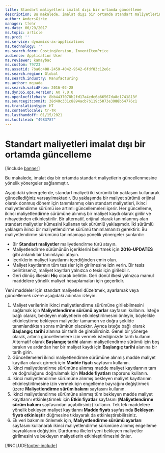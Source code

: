 ```yaml
---
title: Standart maliyetleri imalat dışı bir ortamda güncelleme
description: Bu makalede, imalat dışı bir ortamda standart maliyetlerin güncellenmesine yönelik yönergeler sağlanmıştır.
author: AndersGirke
manager: tfehr
ms.date: 06/20/2017
ms.topic: article
ms.prod: ''
ms.service: dynamics-ax-applications
ms.technology: ''
ms.search.form: CostingVersion, InventItemPrice
audience: Application User
ms.reviewer: kamaybac
ms.custom: 79723
ms.assetid: 7ba0c408-2450-4042-9542-6fdf83c12e6c
ms.search.region: Global
ms.search.industry: Manufacturing
ms.author: mguada
ms.search.validFrom: 2016-02-28
ms.dyn365.ops.version: AX 7.0.0
ms.openlocfilehash: 8bb4437078b2fd17a4edc6a66567da8c1741813f
ms.sourcegitcommit: 38d40c331c8894acb7b119c5073e3088b54776c1
ms.translationtype: HT
ms.contentlocale: tr-TR
ms.lasthandoff: 01/15/2021
ms.locfileid: "4983787"
---
```

# <a name="update-standard-costs-in-a-non-manufacturing-environment"></a>Standart maliyetleri imalat dışı bir ortamda güncelleme

[!include [banner](../includes/banner.md)]

Bu makalede, imalat dışı bir ortamda standart maliyetlerin güncellenmesine yönelik yönergeler sağlanmıştır.

Aşağıdaki yönergelerde, standart maliyeti iki sürümlü bir yaklaşım kullanarak güncellediğiniz varsayılmaktadır. Bu yaklaşımda bir maliyet sürümü orijinal olarak donmuş dönem için tanımlanmış olan standart maliyetleri, ikinci maliyetlendirme sürümü ise artımlı güncellemeleri içerir. Her güncelleme, ikinci maliyetlendirme sürümüne alınmış bir maliyet kaydı olarak girilir ve nihayetinden etkinleştirilir. Bir alternatif, orijinal olarak tanımlanmış olan standart maliyetler kümesini kullanan tek sürümlü yaklaşımdır. İki sürümlü yaklaşım ikinci bir maliyetlendirme sürümü tanımlamanızı gerektirir. Bu maliyetlendirme sürümünü tanımlamaya yönelik yönergeler şunlardır:

-   Bir **Standart maliyetler** maliyetlendirme türü atayın.
-   Maliyetlendirme sürümünün içeriklerini belirtmek için **2016-UPDATES** gibi anlamlı bir tanımlayıcı atayın.
-   İçeriklerin maliyet kayıtlarını içerdiğinden emin olun.
-   Maliyet kayıtlarının tüm tesisler için girilmesine izin verin. Bir tesis belirtirseniz, maliyet kayıtları yalnızca o tesis için girilebilir.
-   Geri dönüş ilkesini **Hiç** olarak belirtin. Geri dönül ilkesi yalnızca mamul maddelere yönelik maliyet hesaplamaları için geçerlidir.

Yeni maddeler için standart maliyetleri düzeltmek, ayarlamak veya güncellemek üzere aşağıdaki adımları izleyin.

1.  Maliyet verilerinin ikinci maliyetlendirme sürümüne girilebilmesini sağlamak için **Maliyetlendirme sürümü** **ayarlar** sayfasını kullanın. İsteğe bağlı olarak, bekleyen maliyetlerin etkinleştirilmesini önleyin, böylelikle etkinleştirme bekleyen maliyetler tamamen ve doğru şekilde tanımlandıktan sonra mümkün olacaktır. Ayrıca isteğe bağlı olarak **Başlangıç tarihi** alanına bir tarih de girebilirsiniz. Genel bir yönerge olarak, artımlı güncellemelere izin vermek istediğinizde tarih kullanın. Alternatif olarak **Başlangıç tarihi** alanını maliyetlendirme sürümü için boş bırakın ve ardından her bir maliyet kaydı için **Başlangıç tarihi** alanına bir tarih girin.
2.  Güncellemeleri ikinci maliyetlendirme sürümüne alınmış madde maliyet kayıtları olarak girmek için **Madde fiyatı** sayfasını kullanın.
3.  İkinci maliyetlendirme sürümüne alınmış madde maliyet kayıtlarının tam ve doğruluğunu doğrulamak için **Madde fiyatları** raporunu kullanın.
4.  İkinci maliyetlendirme sürümüne alınmış bekleyen maliyet kayıtlarının etkinleştirilmesine izin vermek için engelleme bayrağını değiştirmek üzere **Maliyetlendirme sürüm bakımı** sayfasını kullanın.
5.  İkinci maliyetlendirme sürümüne alınmış tüm bekleyen madde maliyet kayıtlarını etkinleştirmek için **Etkin fiyatlar** sayfasını (**Maliyetlendirme sürüm bakımı** sayfasından açabilirsiniz) kullanın. Tek tek maddelere yönelik bekleyen maliyet kayıtlarını **Madde fiyatı** sayfasında **Bekleyen fiyatı etkinleştir** düğmesine tıklayarak da etkinleştirebilirsiniz.
6.  Ek veri bakımını önlemek için, **Maliyetlendirme sürümü ayarları** sayfasını kullanarak ikinci maliyetlendirme sürümüne alınmış engelleme bayraklarını değiştirin. Durdurma ilkeleri yeni bekleyen maliyetler girilmesini ve bekleyen maliyetlerin etkinleştirilmesini önler.






[!INCLUDE[footer-include](../../includes/footer-banner.md)]